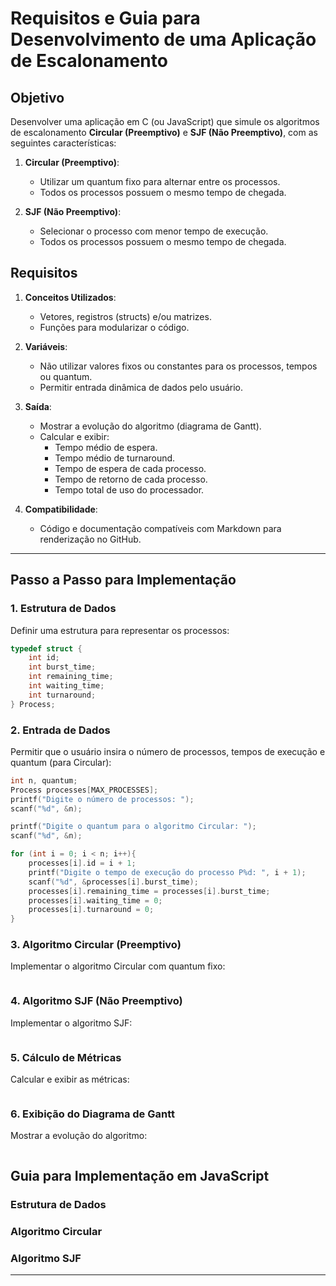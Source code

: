 # Requisitos e Guia para Desenvolvimento de uma Aplicação de Escalonamento

## Objetivo

Desenvolver uma aplicação em C (ou JavaScript) que simule os algoritmos de escalonamento **Circular (Preemptivo)** e **SJF (Não Preemptivo)**, com as seguintes características:

1. **Circular (Preemptivo)**:

    - Utilizar um quantum fixo para alternar entre os processos.
    - Todos os processos possuem o mesmo tempo de chegada.

2. **SJF (Não Preemptivo)**:
    - Selecionar o processo com menor tempo de execução.
    - Todos os processos possuem o mesmo tempo de chegada.

## Requisitos

1. **Conceitos Utilizados**:

    - Vetores, registros (structs) e/ou matrizes.
    - Funções para modularizar o código.

2. **Variáveis**:

    - Não utilizar valores fixos ou constantes para os processos, tempos ou quantum.
    - Permitir entrada dinâmica de dados pelo usuário.

3. **Saída**:

    - Mostrar a evolução do algoritmo (diagrama de Gantt).
    - Calcular e exibir:
        - Tempo médio de espera.
        - Tempo médio de turnaround.
        - Tempo de espera de cada processo.
        - Tempo de retorno de cada processo.
        - Tempo total de uso do processador.

4. **Compatibilidade**:
    - Código e documentação compatíveis com Markdown para renderização no GitHub.

---

## Passo a Passo para Implementação

### 1. Estrutura de Dados

Definir uma estrutura para representar os processos:

```c
typedef struct {
    int id;
    int burst_time;
    int remaining_time;
    int waiting_time;
    int turnaround;
} Process;
```

### 2. Entrada de Dados

Permitir que o usuário insira o número de processos, tempos de execução e quantum (para Circular):

```c
int n, quantum;
Process processes[MAX_PROCESSES];
printf("Digite o número de processos: ");
scanf("%d", &n);

printf("Digite o quantum para o algoritmo Circular: ");
scanf("%d", &n);

for (int i = 0; i < n; i++){
    processes[i].id = i + 1;
    printf("Digite o tempo de execução do processo P%d: ", i + 1);
    scanf("%d", &processes[i].burst_time);
    processes[i].remaining_time = processes[i].burst_time;
    processes[i].waiting_time = 0;
    processes[i].turnaround = 0;
}
```

### 3. Algoritmo Circular (Preemptivo)

Implementar o algoritmo Circular com quantum fixo:

```c

```

### 4. Algoritmo SJF (Não Preemptivo)

Implementar o algoritmo SJF:

```c

```

### 5. Cálculo de Métricas

Calcular e exibir as métricas:

```c

```

### 6. Exibição do Diagrama de Gantt

Mostrar a evolução do algoritmo:

```c

```

## Guia para Implementação em JavaScript

### Estrutura de Dados

### Algoritmo Circular

### Algoritmo SJF

---
